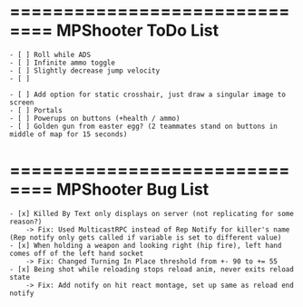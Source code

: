 ==============================
    MPShooter ToDo List
==============================
    
    - [ ] Roll while ADS
    - [ ] Infinite ammo toggle
    - [ ] Slightly decrease jump velocity
    - [ ] 

    - [ ] Add option for static crosshair, just draw a singular image to screen
    - [ ] Portals
    - [ ] Powerups on buttons (+health / ammo)
    - [ ] Golden gun from easter egg? (2 teammates stand on buttons in middle of map for 15 seconds)
    


==============================
    MPShooter Bug List
==============================

    - [x] Killed By Text only displays on server (not replicating for some reason?)
        -> Fix: Used MulticastRPC instead of Rep Notify for killer's name (Rep notify only gets called if variable is set to different value)
    - [x] When holding a weapon and looking right (hip fire), left hand comes off of the left hand socket
        -> Fix: Changed Turning In Place threshold from +- 90 to += 55
    - [x] Being shot while reloading stops reload anim, never exits reload state
        -> Fix: Add notify on hit react montage, set up same as reload end notify
    
